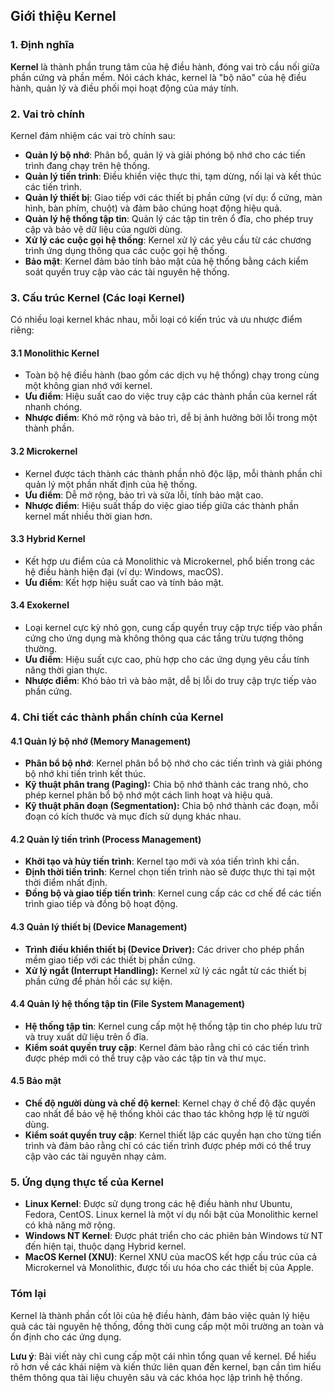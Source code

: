 ## Giới thiệu Kernel

### 1. Định nghĩa

**Kernel** là thành phần trung tâm của hệ điều hành, đóng vai trò cầu nối giữa phần cứng và phần mềm. Nói cách khác, kernel là "bộ não" của hệ điều hành, quản lý và điều phối mọi hoạt động của máy tính.

### 2. Vai trò chính

Kernel đảm nhiệm các vai trò chính sau:

- **Quản lý bộ nhớ**: Phân bổ, quản lý và giải phóng bộ nhớ cho các tiến trình đang chạy trên hệ thống.
- **Quản lý tiến trình**: Điều khiển việc thực thi, tạm dừng, nối lại và kết thúc các tiến trình.
- **Quản lý thiết bị**: Giao tiếp với các thiết bị phần cứng (ví dụ: ổ cứng, màn hình, bàn phím, chuột) và đảm bảo chúng hoạt động hiệu quả.
- **Quản lý hệ thống tập tin**: Quản lý các tập tin trên ổ đĩa, cho phép truy cập và bảo vệ dữ liệu của người dùng.
- **Xử lý các cuộc gọi hệ thống**: Kernel xử lý các yêu cầu từ các chương trình ứng dụng thông qua các cuộc gọi hệ thống.
- **Bảo mật**: Kernel đảm bảo tính bảo mật của hệ thống bằng cách kiểm soát quyền truy cập vào các tài nguyên hệ thống.

### 3. Cấu trúc Kernel (Các loại Kernel)

Có nhiều loại kernel khác nhau, mỗi loại có kiến trúc và ưu nhược điểm riêng:

#### 3.1 Monolithic Kernel

- Toàn bộ hệ điều hành (bao gồm các dịch vụ hệ thống) chạy trong cùng một không gian nhớ với kernel.
- **Ưu điểm**: Hiệu suất cao do việc truy cập các thành phần của kernel rất nhanh chóng.
- **Nhược điểm**: Khó mở rộng và bảo trì, dễ bị ảnh hưởng bởi lỗi trong một thành phần.

#### 3.2 Microkernel

- Kernel được tách thành các thành phần nhỏ độc lập, mỗi thành phần chỉ quản lý một phần nhất định của hệ thống.
- **Ưu điểm**: Dễ mở rộng, bảo trì và sửa lỗi, tính bảo mật cao.
- **Nhược điểm**: Hiệu suất thấp do việc giao tiếp giữa các thành phần kernel mất nhiều thời gian hơn.

#### 3.3 Hybrid Kernel

- Kết hợp ưu điểm của cả Monolithic và Microkernel, phổ biến trong các hệ điều hành hiện đại (ví dụ: Windows, macOS).
- **Ưu điểm**: Kết hợp hiệu suất cao và tính bảo mật.

#### 3.4 Exokernel

- Loại kernel cực kỳ nhỏ gọn, cung cấp quyền truy cập trực tiếp vào phần cứng cho ứng dụng mà không thông qua các tầng trừu tượng thông thường.
- **Ưu điểm**: Hiệu suất cực cao, phù hợp cho các ứng dụng yêu cầu tính năng thời gian thực.
- **Nhược điểm**: Khó bảo trì và bảo mật, dễ bị lỗi do truy cập trực tiếp vào phần cứng.

### 4. Chi tiết các thành phần chính của Kernel

#### 4.1 Quản lý bộ nhớ (Memory Management)

- **Phân bổ bộ nhớ**: Kernel phân bổ bộ nhớ cho các tiến trình và giải phóng bộ nhớ khi tiến trình kết thúc.
- **Kỹ thuật phân trang (Paging):** Chia bộ nhớ thành các trang nhỏ, cho phép kernel phân bổ bộ nhớ một cách linh hoạt và hiệu quả.
- **Kỹ thuật phân đoạn (Segmentation):** Chia bộ nhớ thành các đoạn, mỗi đoạn có kích thước và mục đích sử dụng khác nhau.

#### 4.2 Quản lý tiến trình (Process Management)

- **Khởi tạo và hủy tiến trình**: Kernel tạo mới và xóa tiến trình khi cần.
- **Định thời tiến trình**: Kernel chọn tiến trình nào sẽ được thực thi tại một thời điểm nhất định.
- **Đồng bộ và giao tiếp tiến trình**: Kernel cung cấp các cơ chế để các tiến trình giao tiếp và đồng bộ hoạt động.

#### 4.3 Quản lý thiết bị (Device Management)

- **Trình điều khiển thiết bị (Device Driver):** Các driver cho phép phần mềm giao tiếp với các thiết bị phần cứng.
- **Xử lý ngắt (Interrupt Handling):** Kernel xử lý các ngắt từ các thiết bị phần cứng để phản hồi các sự kiện.

#### 4.4 Quản lý hệ thống tập tin (File System Management)

- **Hệ thống tập tin**: Kernel cung cấp một hệ thống tập tin cho phép lưu trữ và truy xuất dữ liệu trên ổ đĩa.
- **Kiểm soát quyền truy cập**: Kernel đảm bảo rằng chỉ có các tiến trình được phép mới có thể truy cập vào các tập tin và thư mục.

#### 4.5 Bảo mật

- **Chế độ người dùng và chế độ kernel**: Kernel chạy ở chế độ đặc quyền cao nhất để bảo vệ hệ thống khỏi các thao tác không hợp lệ từ người dùng.
- **Kiểm soát quyền truy cập**: Kernel thiết lập các quyền hạn cho từng tiến trình và đảm bảo rằng chỉ có các tiến trình được phép mới có thể truy cập vào các tài nguyên nhạy cảm.

### 5. Ứng dụng thực tế của Kernel

- **Linux Kernel**: Được sử dụng trong các hệ điều hành như Ubuntu, Fedora, CentOS. Linux kernel là một ví dụ nổi bật của Monolithic kernel có khả năng mở rộng.
- **Windows NT Kernel**: Được phát triển cho các phiên bản Windows từ NT đến hiện tại, thuộc dạng Hybrid kernel.
- **MacOS Kernel (XNU)**: Kernel XNU của macOS kết hợp cấu trúc của cả Microkernel và Monolithic, được tối ưu hóa cho các thiết bị của Apple.

### Tóm lại

Kernel là thành phần cốt lõi của hệ điều hành, đảm bảo việc quản lý hiệu quả các tài nguyên hệ thống, đồng thời cung cấp một môi trường an toàn và ổn định cho các ứng dụng.

**Lưu ý**: Bài viết này chỉ cung cấp một cái nhìn tổng quan về kernel. Để hiểu rõ hơn về các khái niệm và kiến thức liên quan đến kernel, bạn cần tìm hiểu thêm thông qua tài liệu chuyên sâu và các khóa học lập trình hệ thống.
